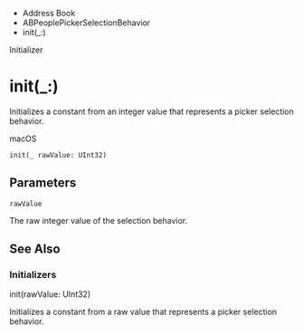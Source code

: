 

- Address Book
- ABPeoplePickerSelectionBehavior
-  init(\_:) 

Initializer

# init(\_:)

Initializes a constant from an integer value that represents a picker selection behavior.

macOS

``` source
init(_ rawValue: UInt32)
```

## Parameters 

`rawValue`  

The raw integer value of the selection behavior.

## See Also

### Initializers

init(rawValue: UInt32)

Initializes a constant from a raw value that represents a picker selection behavior.


